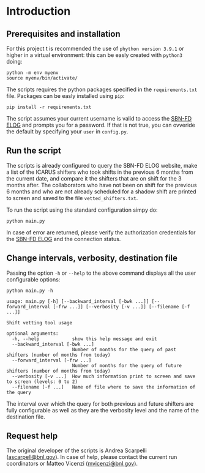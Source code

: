 # Introduction 



## Prerequisites and installation

For this project t is recommended the use of `phython version 3.9.1` or higher in a virtual environment: this can be easly created with `python3` doing: 
```shell
python -m env myenv
source myenv/bin/activate/
```
The scripts requires the python packages specified in the `requirements.txt` file. Packages can be easly installed using `pip`: 
```shell
pip install -r requirements.txt
```

The script assumes your current username is valid to access the [SBN-FD ELOG](https://dbweb8.fnal.gov:8443/ECL/sbnfd/E/index) and prompts you for a password.
If that is not true, you can ovveride the default by specifying your `user` in `config.py`.

## Run the script 

The scripts is already configured to query the SBN-FD ELOG website, make a list of the ICARUS shifters who took shifts in the previous 6 months from the current date, and compare it the shifters that are on shift for the 3 months after. 
The collaborators who have not been on shift for the previous 6 months and who are not already scheduled for a shadow shift are printed to screen and saved to the file `vetted_shifters.txt`. 

To run the script using the standard configuration simpy do: 

```shell
python main.py

```
In case of error are returned, please verify the authorization credentials for the [SBN-FD ELOG](https://dbweb8.fnal.gov:8443/ECL/sbnfd/E/index) and the connection status. 

## Change intervals, verbosity, destination file

Passing the option `-h` or `--help` to the above command displays all the user configurable options: 
```shell
python main.py -h

usage: main.py [-h] [--backward_interval [-bwk ...]] [--forward_interval [-frw ...]] [--verbosity [-v ...]] [--filename [-f ...]]

Shift vetting tool usage

optional arguments:
  -h, --help            show this help message and exit
  --backward_interval [-bwk ...]
                        Number of months for the query of past shifters (number of months from today)
  --forward_interval [-frw ...]
                        Number of months for the query of future shifters (number of months from today)
  --verbosity [-v ...]  How much information print to screen and save to screen (levels: 0 to 2)
  --filename [-f ...]   Name of file where to save the information of the query

```
The interval over which the query for both previous and future shifters are fully configurable as well as they are the verbosity level and the name of the destination file.

## Request help

The original developer of the scripts is Andrea Scarpelli (ascarpell@bnl.gov).
In case of help, please contact the current run coordinators or Matteo Vicenzi (mvicenzi@bnl.gov).
